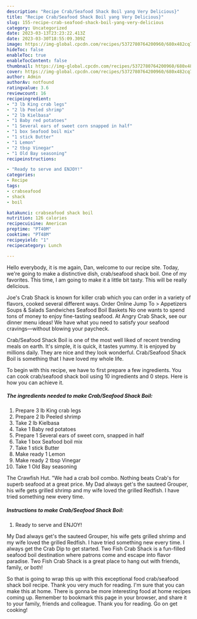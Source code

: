 ```yaml
---
description: "Recipe Crab/Seafood Shack Boil yang Very Delicious}"
title: "Recipe Crab/Seafood Shack Boil yang Very Delicious}"
slug: 155-recipe-crab-seafood-shack-boil-yang-very-delicious
category: Uncategorized
date: 2023-03-13T23:23:22.413Z
date: 2023-03-30T18:55:09.309Z
image: https://img-global.cpcdn.com/recipes/5372780764200960/680x482cq70/crabseafood-shack-boil-recipe-main-photo.jpg
hideToc: false
enableToc: true
enableTocContent: false
thumbnail: https://img-global.cpcdn.com/recipes/5372780764200960/680x482cq70/crabseafood-shack-boil-recipe-main-photo.jpg
cover: https://img-global.cpcdn.com/recipes/5372780764200960/680x482cq70/crabseafood-shack-boil-recipe-main-photo.jpg
author: Admin
authorAv: notfound
ratingvalue: 3.6
reviewcount: 16
recipeingredient:
- "3 lb King crab legs"
- "2 lb Peeled shrimp"
- "2 lb Kielbasa"
- "1 Baby red potatoes"
- "1 Several ears of sweet corn snapped in half"
- "1 box Seafood boil mix"
- "1 stick Butter"
- "1 Lemon"
- "2 tbsp Vinegar"
- "1 Old Bay seasoning"
recipeinstructions:

- "Ready to serve and ENJOY!"
categories:
- Recipe
tags:
- crabseafood
- shack
- boil

katakunci: crabseafood shack boil 
nutrition: 126 calories
recipecuisine: American
preptime: "PT40M"
cooktime: "PT48M"
recipeyield: "1"
recipecategory: Lunch

---
```



Hello everybody, it is me again, Dan, welcome to our recipe site. Today, we're going to make a distinctive dish, crab/seafood shack boil. One of my favorites. This time, I am going to make it a little bit tasty. This will be really delicious.

Joe&#39;s Crab Shack is known for killer crab which you can order in a variety of flavors, cooked several different ways. Order Online Jump To &gt; Appetizers Soups &amp; Salads Sandwiches Seafood Boil Baskets No one wants to spend tons of money to enjoy fine-tasting seafood. At Angry Crab Shack, see our dinner menu ideas! We have what you need to satisfy your seafood cravings—without blowing your paycheck.

Crab/Seafood Shack Boil is one of the most well liked of recent trending meals on earth. It's simple, it is quick, it tastes yummy. It is enjoyed by millions daily. They are nice and they look wonderful. Crab/Seafood Shack Boil is something that I have loved my whole life.


To begin with this recipe, we have to first prepare a few ingredients. You can cook crab/seafood shack boil using 10 ingredients and 0 steps. Here is how you can achieve it.

<!--inarticleads1-->

##### The ingredients needed to make Crab/Seafood Shack Boil:

1. Prepare 3 lb King crab legs
1. Prepare 2 lb Peeled shrimp
1. Take 2 lb Kielbasa
1. Take 1 Baby red potatoes
1. Prepare 1 Several ears of sweet corn, snapped in half
1. Take 1 box Seafood boil mix
1. Take 1 stick Butter
1. Make ready 1 Lemon
1. Make ready 2 tbsp Vinegar
1. Take 1 Old Bay seasoning


The Crawfish Hut. &#34;We had a crab boil combo. Nothing beats Crab&#39;s for superb seafood at a great price. My Dad always get&#39;s the sauteed Grouper, his wife gets grilled shrimp and my wife loved the grilled Redfish. I have tried something new every time. 

<!--inarticleads2-->

##### Instructions to make Crab/Seafood Shack Boil:


1. Ready to serve and ENJOY!

My Dad always get&#39;s the sauteed Grouper, his wife gets grilled shrimp and my wife loved the grilled Redfish. I have tried something new every time. I always get the Crab Dip to get started. Two Fish Crab Shack is a fun-filled seafood boil destination where patrons come and escape into flavor paradise. Two Fish Crab Shack is a great place to hang out with friends, family, or both! 

So that is going to wrap this up with this exceptional food crab/seafood shack boil recipe. Thank you very much for reading. I'm sure that you can make this at home. There is gonna be more interesting food at home recipes coming up. Remember to bookmark this page in your browser, and share it to your family, friends and colleague. Thank you for reading. Go on get cooking!

